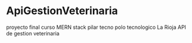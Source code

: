 # ApiGestionVeterinaria
proyecto final curso MERN stack pilar tecno polo tecnologico La Rioja API de gestion veterinaria
